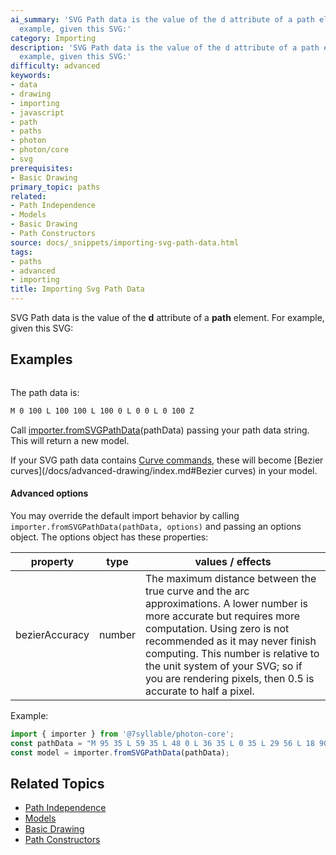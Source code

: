 ```yaml
---
ai_summary: 'SVG Path data is the value of the d attribute of a path element. For
  example, given this SVG:'
category: Importing
description: 'SVG Path data is the value of the d attribute of a path element. For
  example, given this SVG:'
difficulty: advanced
keywords:
- data
- drawing
- importing
- javascript
- path
- paths
- photon
- photon/core
- svg
prerequisites:
- Basic Drawing
primary_topic: paths
related:
- Path Independence
- Models
- Basic Drawing
- Path Constructors
source: docs/_snippets/importing-svg-path-data.html
tags:
- paths
- advanced
- importing
title: Importing Svg Path Data
---
```

SVG Path data is the value of the **d** attribute of a **path** element. For example, given this SVG:


## Examples

```html

```

The path data is:

```html
M 0 100 L 100 100 L 100 0 L 0 0 L 0 100 Z
```

Call [importer.fromSVGPathData](../api/modules/core_importer.html#fromsvgpathdata)(pathData) passing your path data string.
This will return a new model.

If your SVG path data contains [Curve commands](https://developer.mozilla.org/en-US/docs/Web/SVG/Tutorial/Paths#Curve_commands),
these will become [Bezier curves](/docs/advanced-drawing/index.md#Bezier curves) in your model.

#### Advanced options

You may override the default import behavior by calling `importer.fromSVGPathData(pathData, options)` and passing an options object.
The options object has these properties:

| property | type | values / effects |
| --- | --- | --- |
| bezierAccuracy | number | The maximum distance between the true curve and the arc approximations. A lower number is more accurate but requires more computation. Using zero is not recommended as it may never finish computing. This number is relative to the unit system of your SVG; so if you are rendering pixels, then 0.5 is accurate to half a pixel. |

Example:

```javascript
import { importer } from '@7syllable/photon-core';
const pathData = "M 95 35 L 59 35 L 48 0 L 36 35 L 0 35 L 29 56 L 18 90 L 48 69 L 77 90 L 66 56 Z";
const model = importer.fromSVGPathData(pathData);
```

## Related Topics

- [Path Independence](../index.md)
- [Models](../index.md)
- [Basic Drawing](../index.md)
- [Path Constructors](../index.md)

